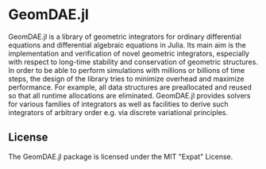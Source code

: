 
# GeomDAE.jl

GeomDAE.jl is a library of geometric integrators for ordinary differential equations and differential algebraic equations in Julia. Its main aim is the implementation and verification of novel geometric integrators, especially with respect to long-time stability and conservation of geometric structures. In order to be able to perform simulations with millions or billions of time steps, the design of the library tries to minimize overhead and maximize performance. For example, all data structures are preallocated and reused so that all runtime allocations are eliminated. GeomDAE.jl provides solvers for various families of integrators as well as facilities to derive such integrators of arbitrary order e.g. via discrete variational principles.



## License

The GeomDAE.jl package is licensed under the MIT "Expat" License.
